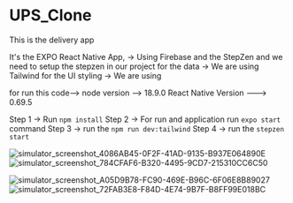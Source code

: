 # UPS_Clone
This is the delivery app

It's the EXPO React Native App,
-> Using Firebase and the StepZen and we need to setup the stepzen in our project for the data 
-> We are using Tailwind for the UI styling
-> We are using 



for run this code-->
node version --> 18.9.0
React Native Version ---> 0.69.5


Step 1 -> Run `npm install` 
Step 2 -> For run and application run `expo start` command
Step 3 -> run the `npm run dev:tailwind`
Step 4 -> run the `stepzen start`

![simulator_screenshot_4086AB45-0F2F-41AD-9135-B937E064890E](https://user-images.githubusercontent.com/61822527/190607032-6609f23e-3dba-4cda-9cee-afa5cb726188.png)
![simulator_screenshot_784CFAF6-B320-4495-9CD7-215310CC6C50](https://user-images.githubusercontent.com/61822527/190606971-3b8be646-078f-433e-95ed-530f321e1908.png)

![simulator_screenshot_A05D9B78-FC90-469E-B96C-6F06E8B89027](https://user-images.githubusercontent.com/61822527/190607144-42770635-e6a1-4916-9de3-b50a2caa22d8.png)
![simulator_screenshot_72FAB3E8-F84D-4E74-9B7F-B8FF99E018BC](https://user-images.githubusercontent.com/61822527/190607194-8651a8a5-f73e-4c8f-a812-cc2b0518bd4b.png)
